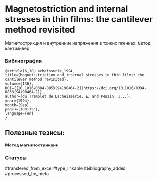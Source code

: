 # Magnetostriction and internal stresses in thin films: the cantilever method revisited

Магнитострикция и внутренние напряжения в тонких пленках: метод кантиливер

### Библиография
```
@article{6_10_Lacheisserie_1994,
title={Magnetostriction and internal stresses in thin films: the cantilever method revisited},
volume={136},
DOI={[10.1016/0304-8853(94)90464-2](https://doi.org/10.1016/0304-8853(94)90464-2)},
author={du Trémolet de Lacheisserie, E. and Peuzin, J.C.},
year={1994},
month={Sep},
pages={189–196},
language={en}
}
```

## Полезные тезисы:

#### Метод магнитострикции


### Статусы
#transfered_from_excel 
#type_linkable 
#bibliography_added
#processed_for_meta
